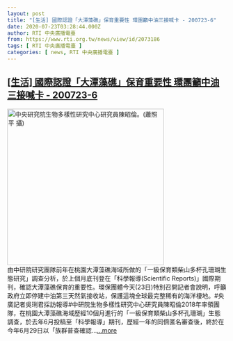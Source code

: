 ```yaml
---
layout: post
title: "[生活] 國際認證「大潭藻礁」保育重要性 環團籲中油三接喊卡 - 200723-6"
date: 2020-07-23T03:28:44.000Z
author: RTI 中央廣播電臺
from: https://www.rti.org.tw/news/view/id/2073186
tags: [ RTI 中央廣播電臺 ]
categories: [ news, RTI 中央廣播電臺 ]
---
```

<!--1595474924000-->
[[生活] 國際認證「大潭藻礁」保育重要性 環團籲中油三接喊卡 - 200723-6](https://www.rti.org.tw/news/view/id/2073186)
------

<div>
<img src="https://static.rti.org.tw/assets/thumbnails/2019/09/26/ff0ca611579455317b10b5757045c7d2.jpg" width="360" alt="中央研究院生物多樣性研究中心研究員陳昭倫。(蕭照平 攝)" title="中央研究院生物多樣性研究中心研究員陳昭倫。(蕭照平 攝)"><br>由中研院研究團隊前年在桃園大潭藻礁海域所做的「一級保育類柴山多杯孔珊瑚生態研究」調查分析，於上個月底刊登在「科學報導(Scientific Reports)」國際期刊，確認大潭藻礁保育的重要性。環保團體今天(23日)特別召開記者會說明，呼籲政府立即停建中油第三天然氣接收站，保護這塊全球最完整稀有的海洋棲地。#央廣記者吳琍君採訪報導#中研院生物多樣性研究中心研究員陳昭倫2018年率領團隊，在桃園大潭藻礁海域歷經10個月進行的「一級保育類柴山多杯孔珊瑚」生態調查，於去年6月投稿至「科學報導」期刊，歷經一年的同儕匿名審查後，終於在今年6月29日以「族群普查確認...<a target="_blank" href="https://www.rti.org.tw/news/view/id/2073186">...more</a>
</div>
